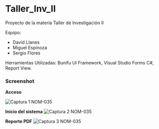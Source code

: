 # Taller_Inv_II
Proyecto de la materia Taller de Investigación II

Equipo:
+ David Llanes
+ Miguel Espinoza
+ Sergio Flores

Herramientas Utilizadas:
Bunifu UI Framework, 
Visual Studio Forms C#,
Report View.

### Screenshot 
**Acceso**

![Captura 1 NOM-035](https://user-images.githubusercontent.com/67779237/87242918-00b55680-c3e6-11ea-9f74-65ab0cd1566a.png)

**Inicio del sistema**
![Captura 2 NOM-035](https://user-images.githubusercontent.com/67779237/87242950-538f0e00-c3e6-11ea-99fe-fbeba09c144c.png)

**Reporte PDF**
![Captura 3 NOM-035](https://user-images.githubusercontent.com/67779237/87242966-791c1780-c3e6-11ea-9f39-cb00a88ba51b.png)
